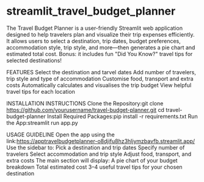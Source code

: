 # streamlit_travel_budget_planner
The Travel Budget Planner is a user-friendly Streamlit web application designed to help travelers plan and visualize their trip expenses efficiently. It allows users to select a destination, trip dates, budget preferences, accommodation style, trip style, and more—then generates a pie chart and estimated total cost. Bonus: it includes fun "Did You Know?" travel tips for selected destinations!

FEATURES
Select the destination and tarvel dates
Add number of travelers, trip style and type of accommodation
Customise food, transport and extra costs
Automatically calculates and visualises the trip budget
View helpful travel tips for each location

INSTALLATION INSTRUCTIONS
Clone the Repository:git clone https://github.com/yourusername/travel-budget-planner.git
cd travel-budget-planner
Install Required Packages:pip install -r requirements.txt
Run the App:streamlit run app.py

USAGE GUIDELINE
Open the app using the link:https://apptravelbudgetplanner-o8djifu8hz3hljymzbavfb.streamlit.app/
Use the sidebar to:
Pick a destination and trip dates
Specify number of travelers
Select accommodation and trip style
Adjust food, transport, and extra costs
The main section will display:
A pie chart of your budget breakdown
Total estimated cost
3–4 useful travel tips for your chosen destination




